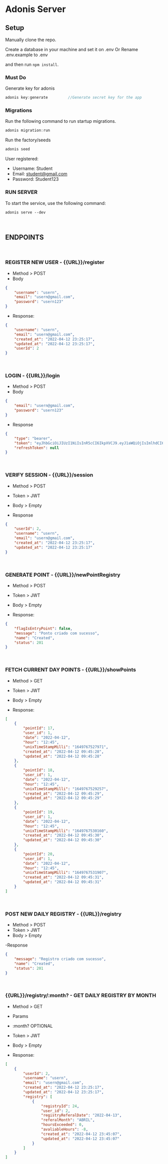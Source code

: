 # Adonis Server

## Setup
Manually clone the repo.

Create a database in your machine and set it on .env
Or
Rename .env.example to .env

and then run `npm install`.

### Must Do

Generate key for adonis
```js
adonis key:generate         //Generate secret key for the app
```

### Migrations

Run the following command to run startup migrations.

```js
adonis migration:run
```

Run the factory/seeds
```js
adonis seed
```

User registered:
- Username: Student
- Email: student@gmail.com
- Password: Student123

### RUN SERVER

To start the service, use the following command:
```
adonis serve --dev
```

</br>

## ENDPOINTS

</br>

### REGISTER NEW USER - {{URL}}/register
- Method > POST
- Body
```json
{
	"username": "usern",
	"email": "usern@gmail.com",
	"password": "usern123"
}
```

- Response:
```json
{
	"username": "usern",
	"email": "usern@gmail.com",
	"created_at": "2022-04-12 23:25:17",
	"updated_at": "2022-04-12 23:25:17",
	"userId": 2
}
```

</br>

### LOGIN - {{URL}}/login
- Method > POST
- Body
```json
{
	"email": "usern@gmail.com",
	"password": "usern123"
}
```

- Response
```json
{
	"type": "bearer",
	"token": "eyJhbGciOiJIUzI1NiIsInR5cCI6IkpXVCJ9.eyJ1aWQiOjIsImlhdCI6MTY0OTgxNjc0NCwiZXhwIjoxNjQ5ODIzOTQ0fQ.XveKAjZygT-00w6eoLD_htsCYZHP2nMlrlVUYWzHmoQ",
	"refreshToken": null
}
```

</br>

### VERIFY SESSION - {{URL}}/session
- Method > POST
- Token > JWT
- Body > Empty

- Response
```json
{
	"userId": 2,
	"username": "usern",
	"email": "usern@gmail.com",
	"created_at": "2022-04-12 23:25:17",
	"updated_at": "2022-04-12 23:25:17"
}
```

</br>

### GENERATE POINT - {{URL}}/newPointRegistry
- Method > POST
- Token > JWT
- Body > Empty

- Response:
```json
{
	"flagIsEntryPoint": false,
	"message": "Ponto criado com sucesso",
	"name": "Created",
	"status": 201
}
```

</br>

### FETCH CURRENT DAY POINTS - {{URL}}/showPoints
- Method > GET
- Token > JWT
- Body > Empty

- Response:
```json
[   
    {
		"pointId": 17,
		"user_id": 1,
		"date": "2022-04-12",
		"hour": "12:45",
		"unixTimeStampMilli": "1649767527971",
		"created_at": "2022-04-12 09:45:28",
		"updated_at": "2022-04-12 09:45:28"
	},
	{
		"pointId": 18,
		"user_id": 1,
		"date": "2022-04-12",
		"hour": "12:45",
		"unixTimeStampMilli": "1649767529257",
		"created_at": "2022-04-12 09:45:29",
		"updated_at": "2022-04-12 09:45:29"
	},
	{
		"pointId": 19,
		"user_id": 1,
		"date": "2022-04-12",
		"hour": "12:45",
		"unixTimeStampMilli": "1649767530160",
		"created_at": "2022-04-12 09:45:30",
		"updated_at": "2022-04-12 09:45:30"
	},
	{
		"pointId": 20,
		"user_id": 1,
		"date": "2022-04-12",
		"hour": "12:45",
		"unixTimeStampMilli": "1649767531907",
		"created_at": "2022-04-12 09:45:31",
		"updated_at": "2022-04-12 09:45:31"
	}
]
```

</br>

### POST NEW DAILY REGISTRY - {{URL}}/registry
- Method > POST
- Token > JWT
- Body > Empty

-Response
```json
{
	"message": "Registro criado com sucesso",
	"name": "Created",
	"status": 201
}
```

</br>

### {{URL}}/registry/:month? - GET DAILY REGISTRY BY MONTH
- Method > GET
- Params 
 - :month? OPTIONAL
- Token > JWT
- Body > Empty

- Response:
```json
[
	{
		"userId": 2,
		"username": "usern",
		"email": "usern@gmail.com",
		"created_at": "2022-04-12 23:25:17",
		"updated_at": "2022-04-12 23:25:17",
		"registry": [
			{
				"registryId": 24,
				"user_id": 2,
				"registryReferalDate": "2022-04-13",
				"referalMonth": "ABRIL",
				"hoursExceeded": 0,
				"avaliableHours": -8,
				"created_at": "2022-04-12 23:45:07",
				"updated_at": "2022-04-12 23:45:07"
			}
		]
	}
]
```
